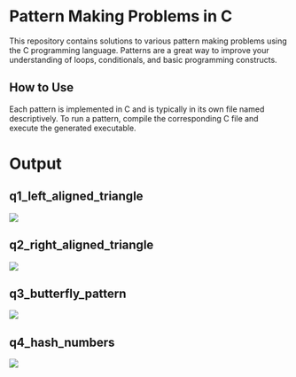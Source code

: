 # Pattern Making Problems in C

This repository contains solutions to various pattern making problems using the C programming language. Patterns are a great way to improve your understanding of loops, conditionals, and basic programming constructs.


## How to Use

Each pattern is implemented in C and is typically in its own file named descriptively. To run a pattern, compile the corresponding C file and execute the generated executable.


# Output

## q1_left_aligned_triangle

<img src="https://github.com/Nishant-Sh15/Pattern_Programs/assets/161156010/8dcc8d72-1e7d-4116-a76f-de8864e24b81">  

## q2_right_aligned_triangle

<img src="https://github.com/Nishant-Sh15/Pattern_Programs/assets/161156010/eccca86e-2221-43a3-b938-dc914626d95e">

## q3_butterfly_pattern

<img src="https://github.com/Nishant-Sh15/Pattern_Programs/assets/161156010/92f729de-7398-4640-9954-6abb3132a3fd">

## q4_hash_numbers

<img src="https://github.com/Nishant-Sh15/Pattern_Programs/assets/161156010/31a24215-834f-4d4f-b668-912f5b55c48f">



